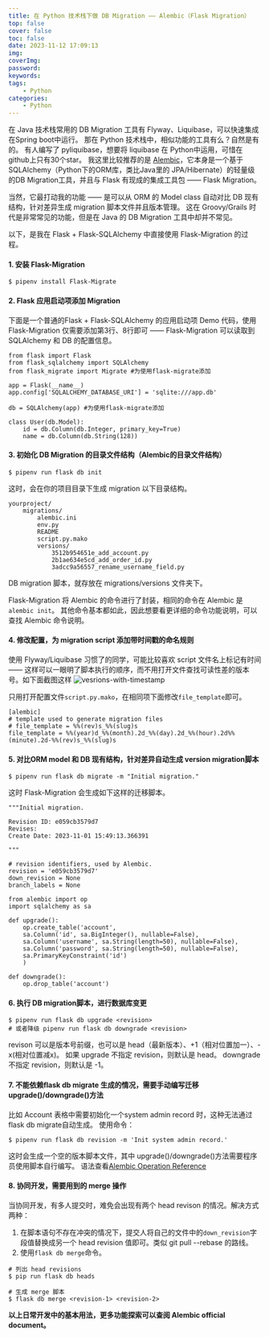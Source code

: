 ```yaml
---
title: 在 Python 技术栈下做 DB Migration —— Alembic（Flask Migration）
top: false
cover: false
toc: false
date: 2023-11-12 17:09:13
img:
coverImg:
password:
keywords:
tags:
    - Python
categories:
    - Python
---
```



在 Java 技术栈常用的 DB Migration 工具有 Flyway、Liquibase，可以快速集成在Spring boot中运行。
那在 Python 技术栈中，相似功能的工具有么？自然是有的。
有人编写了 pyliquibase，想要将 liquibase 在 Python中运用，可惜在 github上只有30个star。
我这里比较推荐的是 [Alembic](https://alembic.sqlalchemy.org/en/latest/)，它本身是一个基于 SQLAlchemy（Python下的ORM库，类比Java里的 JPA/Hibernate）的轻量级的DB Migration工具，并且与 Flask 有现成的集成工具包 —— Flask Migration。

当然，它最打动我的功能 —— 是可以从 ORM 的 Model class 自动对比 DB 现有结构，针对差异生成 migration 脚本文件并且版本管理。
这在 Groovy/Grails 时代是非常常见的功能，但是在 Java 的 DB Migration 工具中却并不常见。

以下，是我在 Flask + Flask-SQLAlchemy 中直接使用 Flask-Migration 的过程。
#### 1. 安装 Flask-Migration
```
$ pipenv install Flask-Migrate
```

#### 2. Flask 应用启动项添加 Migration
下面是一个普通的Flask + Flask-SQLAlchemy 的应用启动项 Demo 代码，使用 Flask-Migration 仅需要添加第3行、8行即可 —— Flask-Migration 可以读取到 SQLAlchemy 和 DB 的配置信息。
```
from flask import Flask
from flask_sqlalchemy import SQLAlchemy
from flask_migrate import Migrate #为使用flask-migrate添加

app = Flask(__name__)
app.config['SQLALCHEMY_DATABASE_URI'] = 'sqlite:///app.db'

db = SQLAlchemy(app) #为使用flask-migrate添加

class User(db.Model):
    id = db.Column(db.Integer, primary_key=True)
    name = db.Column(db.String(128))
```

#### 3. 初始化 DB Migration 的目录文件结构（Alembic的目录文件结构）
```
$ pipenv run flask db init
```
这时，会在你的项目目录下生成 migration 以下目录结构。
```
yourproject/
    migrations/
        alembic.ini
        env.py
        README
        script.py.mako
        versions/
            3512b954651e_add_account.py
            2b1ae634e5cd_add_order_id.py
            3adcc9a56557_rename_username_field.py
```
DB migration 脚本，就存放在 migrations/versions 文件夹下。

Flask-Migration 将 Alembic 的命令进行了封装，相同的命令在 Alembic 是 `alembic init`。
其他命令基本都如此，因此想要看更详细的命令功能说明，可以查找 Alembic 命令说明。

#### 4. 修改配置，为 migration script 添加带时间戳的命名规则
使用 Flyway/Liquibase 习惯了的同学，可能比较喜欢 script 文件名上标记有时间 —— 这样可以一眼明了脚本执行的顺序，而不用打开文件查找可读性差的版本号。如下面截图这样
![vesrions-with-timestamp](./在Python技术栈下做DB-Migration-——-Flask-Migration/version-with-timestamp.png)

只用打开配置文件`script.py.mako`，在相同项下面修改`file_template`即可。
```
[alembic]
# template used to generate migration files
# file_template = %%(rev)s_%%(slug)s
file_template = %%(year)d_%%(month).2d_%%(day).2d_%%(hour).2d%%(minute).2d-%%(rev)s_%%(slug)s
```

#### 5. 对比ORM model 和 DB 现有结构，针对差异自动生成 version migration脚本
```
$ pipenv run flask db migrate -m "Initial migration."
```
这时 Flask-Migration 会生成如下这样的迁移脚本。
```
"""Initial migration.

Revision ID: e059cb3579d7
Revises: 
Create Date: 2023-11-01 15:49:13.366391

"""

# revision identifiers, used by Alembic.
revision = 'e059cb3579d7'
down_revision = None
branch_labels = None

from alembic import op
import sqlalchemy as sa

def upgrade():
    op.create_table('account',
    sa.Column('id', sa.BigInteger(), nullable=False),
    sa.Column('username', sa.String(length=50), nullable=False),
    sa.Column('password', sa.String(length=50), nullable=False),
    sa.PrimaryKeyConstraint('id')
    )

def downgrade():
    op.drop_table('account')
```

#### 6. 执行 DB migration脚本，进行数据库变更
```
$ pipenv run flask db upgrade <revision>
# 或者降级 pipenv run flask db downgrade <revision>
```
revison 可以是版本号前缀，也可以是 head（最新版本）、+1（相对位置加一）、-x(相对位置减x)。
如果 upgrade 不指定 revision，则默认是 head。
downgrade 不指定 revision，则默认是 -1。

#### 7. 不能依赖flask db migrate 生成的情况，需要手动编写迁移upgrade()/downgrade()方法
比如 Account 表格中需要初始化一个system admin record 时，这种无法通过flask db migrate自动生成。
使用命令：
```
$ pipenv run flask db revision -m 'Init system admin record.'
```
这时会生成一个空的版本脚本文件，其中 upgrade()/downgrade()方法需要程序员使用脚本自行编写。
语法查看[Alembic Operation Reference](https://alembic.sqlalchemy.org/en/latest/ops.html)

#### 8. 协同开发，需要用到的 merge 操作
当协同开发，有多人提交时，难免会出现有两个 head revison 的情况。解决方式两种：
1. 在脚本语句不存在冲突的情况下，提交人将自己的文件中的`down_revision`字段值替换成另一个 head revision 值即可。类似 git pull --rebase 的路线。
2. 使用`flask db merge`命令。
```
# 列出 head revisions
$ pip run flask db heads

# 生成 merge 脚本
$ flask db merge <revision-1> <revision-2>
``` 

**以上日常开发中的基本用法，更多功能探索可以查阅 Alembic official document。**
